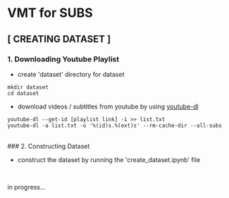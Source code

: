 # VMT for SUBS
## [ CREATING DATASET ]
### 1. Downloading Youtube Playlist
- create 'dataset' directory for dataset 
```
mkdir dataset
cd dataset
```
- download videos / subtitles from youtube by using [youtube-dl](https://github.com/ytdl-org/youtube-dl)

```
youtube-dl --get-id [playlist link] -i >> list.txt
youtube-dl -a list.txt -o '%(id)s.%(ext)s' --rm-cache-dir --all-subs 
```
<br>
### 2. Constructing Dataset

- construct the dataset by running the 'create_dataset.ipynb' file

<br>


in progress...


